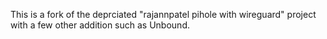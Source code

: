 This is a fork of the deprciated "rajannpatel pihole with wireguard" project with a few other addition such as Unbound. 
